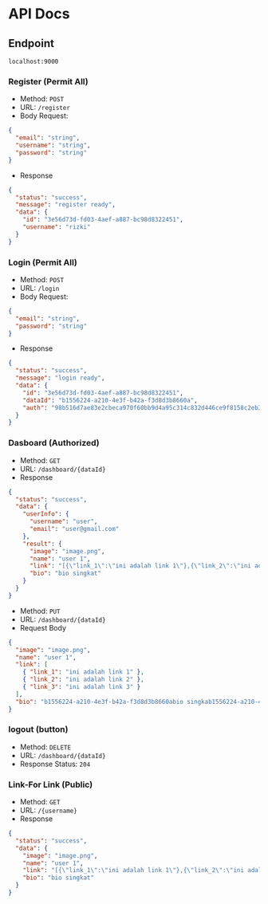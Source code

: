 # API Docs

## Endpoint

`localhost:9000`

### Register (Permit All)

- Method: `POST`
- URL: `/register`
- Body Request:

```json
{
  "email": "string",
  "username": "string",
  "password": "string"
}
```

- Response

```json
{
  "status": "success",
  "message": "register ready",
  "data": {
    "id": "3e56d73d-fd03-4aef-a887-bc98d8322451",
    "username": "rizki"
  }
}
```

### Login (Permit All)

- Method: `POST`
- URL: `/login`
- Body Request:

```json
{
  "email": "string",
  "password": "string"
}
```

- Response

```json
{
  "status": "success",
  "message": "login ready",
  "data": {
    "id": "3e56d73d-fd03-4aef-a887-bc98d8322451",
    "dataId": "b1556224-a210-4e3f-b42a-f3d8d3b8660a",
    "auth": "98b516d7ae83e2cbeca970f60bb9d4a95c314c832d446ce9f8158c2eb354cfdb"
  }
}
```

### Dasboard (Authorized)

- Method: `GET`
- URL: `/dashboard/{dataId}`
- Response

```json
{
  "status": "success",
  "data": {
    "userInfo": {
      "username": "user",
      "email": "user@gmail.com"
    },
    "result": {
      "image": "image.png",
      "name": "user 1",
      "link": "[{\"link_1\":\"ini adalah link 1\"},{\"link_2\":\"ini adalah link 2\"},{\"link_3\":\"ini adalah link 3\"}]",
      "bio": "bio singkat"
    }
  }
}
```

- Method: `PUT`
- URL: `/dashboard/{dataId}`
- Request Body

```json
{
  "image": "image.png",
  "name": "user 1",
  "link": [
    { "link_1": "ini adalah link 1" },
    { "link_2": "ini adalah link 2" },
    { "link_3": "ini adalah link 3" }
  ],
  "bio": "b1556224-a210-4e3f-b42a-f3d8d3b8660abio singkab1556224-a210-4e3f-b42a-f3d8d3b8660at"
}
```

### logout (button)

- Method: `DELETE`
- URL: `/dashboard/{dataId}`
- Response Status: `204`

### Link-For Link (Public)

- Method: `GET`
- URL: `/{username}`
- Response

```json
{
  "status": "success",
  "data": {
    "image": "image.png",
    "name": "user 1",
    "link": "[{\"link_1\":\"ini adalah link 1\"},{\"link_2\":\"ini adalah link 2\"},{\"link_3\":\"ini adalah link 3\"}]",
    "bio": "bio singkat"
  }
}
```
